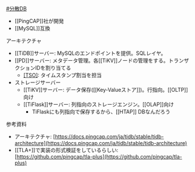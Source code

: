 [#分散DB](分散DB)
- [[PingCAP]]社が開発
- [[MySQL]]互換

アーキテクチャ
- [[TiDB]]サーバー: MySQLのエンドポイントを提供。SQLレイヤ。
- [[PD]]サーバー: メタデータ管理。各[[TiKV]]ノードの管理をする。トランザクションIDを割り当てる
	- [[TSO]](タイムスタンプオラクル): タイムスタンプ割当を担当
- ストレージサーバー
	- [[TiKV]]サーバー: データ保存([[Key-Valueストア]])。行指向。[[OLTP]]向け
	- [[TiFlask]]サーバー: 列指向のストレージエンジン。[[OLAP]]向け
		- TiFlaskにも列指向で保存するから、[[HTAP]] DBなんだろう

参考資料
- アーキテクチャ: [https://docs.pingcap.com/ja/tidb/stable/tidb-architecture](https://docs.pingcap.com/ja/tidb/stable/tidb-architecture)
- [[TLA+]]で実装の形式検証をしているらしい: [https://github.com/pingcap/tla-plus](https://github.com/pingcap/tla-plus)

